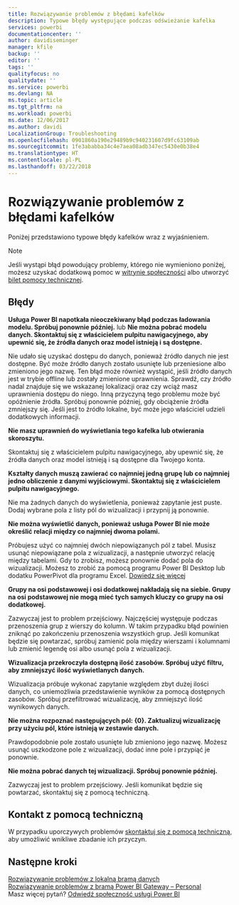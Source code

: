 ```yaml
---
title: Rozwiązywanie problemów z błędami kafelków
description: Typowe błędy występujące podczas odświeżanie kafelka
services: powerbi
documentationcenter: ''
author: davidiseminger
manager: kfile
backup: ''
editor: ''
tags: ''
qualityfocus: no
qualitydate: ''
ms.service: powerbi
ms.devlang: NA
ms.topic: article
ms.tgt_pltfrm: na
ms.workload: powerbi
ms.date: 12/06/2017
ms.author: davidi
LocalizationGroup: Troubleshooting
ms.openlocfilehash: 0901860a190e29489b9c940231607d9fc63109ab
ms.sourcegitcommit: 1fe3ababba34c4e7aea08adb347ec5430e0b38e4
ms.translationtype: HT
ms.contentlocale: pl-PL
ms.lasthandoff: 03/22/2018
---
```

# <a name="troubleshooting-tile-errors"></a>Rozwiązywanie problemów z błędami kafelków
Poniżej przedstawiono typowe błędy kafelków wraz z wyjaśnieniem.

> [!NOTE]
> Jeśli wystąpi błąd powodujący problemy, którego nie wymieniono poniżej, możesz uzyskać dodatkową pomoc w [witrynie społeczności](http://community.powerbi.com/) albo utworzyć [bilet pomocy technicznej](https://powerbi.microsoft.com/support/).
> 
> 

## <a name="errors"></a>Błędy
**Usługa Power BI napotkała nieoczekiwany błąd podczas ładowania modelu. Spróbuj ponownie później.**
lub **Nie można pobrać modelu danych. Skontaktuj się z właścicielem pulpitu nawigacyjnego, aby upewnić się, że źródła danych oraz model istnieją i są dostępne.**

Nie udało się uzyskać dostępu do danych, ponieważ źródło danych nie jest dostępne. Być może źródło danych zostało usunięte lub przeniesione albo zmieniono jego nazwę. Ten błąd może również wystąpić, jeśli źródło danych jest w trybie offline lub zostały zmienione uprawnienia. Sprawdź, czy źródło nadal znajduje się we wskazanej lokalizacji oraz czy wciąż masz uprawnienia dostępu do niego. Inną przyczyną tego problemu może być opóźnienie źródła. Spróbuj ponownie później, gdy obciążenie źródła zmniejszy się. Jeśli jest to źródło lokalne, być może jego właściciel udzieli dodatkowych informacji.

**Nie masz uprawnień do wyświetlania tego kafelka lub otwierania skoroszytu.**

Skontaktuj się z właścicielem pulpitu nawigacyjnego, aby upewnić się, że źródła danych oraz model istnieją i są dostępne dla Twojego konta.

**Kształty danych muszą zawierać co najmniej jedną grupę lub co najmniej jedno obliczenie z danymi wyjściowymi. Skontaktuj się z właścicielem pulpitu nawigacyjnego.**

Nie ma żadnych danych do wyświetlenia, ponieważ zapytanie jest puste. Dodaj wybrane pola z listy pól do wizualizacji i przypnij ją ponownie.

**Nie można wyświetlić danych, ponieważ usługa Power BI nie może określić relacji między co najmniej dwoma polami.**

Próbujesz użyć co najmniej dwóch niepowiązanych pól z tabel. Musisz usunąć niepowiązane pola z wizualizacji, a następnie utworzyć relację między tabelami. Gdy to zrobisz, możesz ponownie dodać pola do wizualizacji. Możesz to zrobić za pomocą programu Power BI Desktop lub dodatku PowerPivot dla programu Excel. [Dowiedz się więcej](desktop-create-and-manage-relationships.md)

**Grupy na osi podstawowej i osi dodatkowej nakładają się na siebie. Grupy na osi podstawowej nie mogą mieć tych samych kluczy co grupy na osi dodatkowej.**

Zazwyczaj jest to problem przejściowy. Najczęściej występuje podczas przenoszenia grup z wierszy do kolumn. W takim przypadku błąd powinien zniknąć po zakończeniu przenoszenia wszystkich grup. Jeśli komunikat będzie się powtarzać, spróbuj zamienić pola między wierszami i kolumnami lub zmienić legendę osi albo usunąć pola z wizualizacji.  

**Wizualizacja przekroczyła dostępną ilość zasobów. Spróbuj użyć filtru, aby zmniejszyć ilość wyświetlanych danych.**

Wizualizacja próbuje wykonać zapytanie względem zbyt dużej ilości danych, co uniemożliwia przedstawienie wyników za pomocą dostępnych zasobów. Spróbuj przefiltrować wizualizację, aby zmniejszyć ilość wynikowych danych.

**Nie można rozpoznać następujących pól: {0}. Zaktualizuj wizualizację przy użyciu pól, które istnieją w zestawie danych.**

Prawdopodobnie pole zostało usunięte lub zmieniono jego nazwę. Możesz usunąć uszkodzone pole z wizualizacji, dodać inne pole i przypiąć je ponownie.

**Nie można pobrać danych tej wizualizacji. Spróbuj ponownie później.**

Zazwyczaj jest to problem przejściowy. Jeśli komunikat będzie się powtarzać, skontaktuj się z pomocą techniczną.

## <a name="contact-support"></a>Kontakt z pomocą techniczną
W przypadku uporczywych problemów [skontaktuj się z pomocą techniczną](https://support.powerbi.com), aby umożliwić wnikliwe zbadanie ich przyczyn.

## <a name="next-steps"></a>Następne kroki
[Rozwiązywanie problemów z lokalną bramą danych](service-gateway-onprem-tshoot.md)  
[Rozwiązywanie problemów z bramą Power BI Gateway – Personal](service-admin-troubleshooting-power-bi-personal-gateway.md)  
Masz więcej pytań? [Odwiedź społeczność usługi Power BI](http://community.powerbi.com/)

